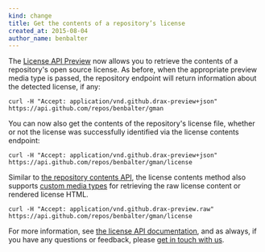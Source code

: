 ```yaml
---
kind: change
title: Get the contents of a repository’s license
created_at: 2015-08-04
author_name: benbalter
---
```


The [License API Preview](/v3/licenses/) now allows you to retrieve the contents of a repository's open source license. As before, when the appropriate preview media type is passed, the repository endpoint will return information about the detected license, if any:

    curl -H "Accept: application/vnd.github.drax-preview+json" https://api.github.com/repos/benbalter/gman

You can now also get the contents of the repository's license file, whether or not the license was successfully identified via the license contents endpoint:

    curl -H "Accept: application/vnd.github.drax-preview+json" https://api.github.com/repos/benbalter/gman/license

Similar to [the repository contents API](/v3/repos/contents/#get-contents), the license contents method also supports [custom media types](/v3/repos/contents/#custom-media-types) for retrieving the raw license content or rendered license HTML.

    curl -H "Accept: application/vnd.github.drax-preview.raw" https://api.github.com/repos/benbalter/gman/license

For more information, see [the license API documentation](/v3/licenses/#get-the-contents-of-a-repositorys-license), and as always, if you have any questions or feedback, please [get in touch with us](https://github.com/contact?form%5Bsubject%5D=License+API).
